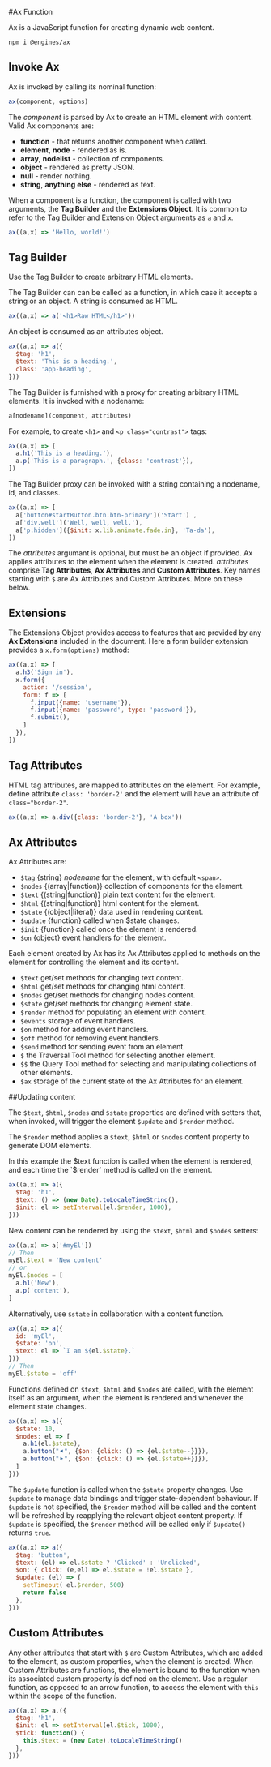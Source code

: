 #Ax Function

Ax is a JavaScript function for creating dynamic web content.

~~~console
npm i @engines/ax
~~~

## Invoke Ax
Ax is invoked by calling its nominal function:
~~~javascript
ax(component, options)
~~~

The _component_ is parsed by Ax to create an HTML element with content. Valid Ax components are:
 * **function** - that returns another component when called.
 * **element**, **node** - rendered as is.
 * **array**, **nodelist** - collection of components.
 * **object** - rendered as pretty JSON.
 * **null** - render nothing.
 * **string**, **anything else** - rendered as text.

When a component is a function, the component is called with two arguments, the **Tag Builder** and the **Extensions Object**.  It is common to refer to the Tag Builder and Extension Object arguments as `a` and `x`.
~~~javascript
ax((a,x) => 'Hello, world!')
~~~
## Tag Builder
Use the Tag Builder to create arbitrary HTML elements.

The Tag Builder can can be called as a function, in which case it accepts a string or an object.
A string is consumed as HTML.
~~~javascript
ax((a,x) => a('<h1>Raw HTML</h1>'))
~~~
An object is consumed as an attributes object.
~~~javascript
ax((a,x) => a({
  $tag: 'h1',
  $text: 'This is a heading.',
  class: 'app-heading',
}))
~~~
The Tag Builder is furnished with a proxy for creating arbitrary HTML elements. It is invoked with a nodename:
~~~javascript
a[nodename](component, attributes)
~~~
For example, to create `<h1>` and `<p class="contrast">` tags:
~~~javascript
ax((a,x) => [
  a.h1('This is a heading.'),
  a.p('This is a paragraph.', {class: 'contrast'}),
])
~~~

The Tag Builder proxy can be invoked with a string containing a nodename, id, and classes.
~~~javascript
ax((a,x) => [
  a['button#startButton.btn.btn-primary']('Start') ,
  a['div.well']('Well, well, well.'),
  a['p.hidden']({$init: x.lib.animate.fade.in}, 'Ta-da'),
])
~~~

The _attributes_ argumant is optional, but must be an object if provided. Ax applies attributes to the element when the element is created. _attributes_ comprise **Tag Attributes**, **Ax Attributes** and **Custom Attributes**.  Key names starting with `$` are Ax Attributes and Custom Attributes. More on these below.

## Extensions
The Extensions Object provides access to features that are provided by any **Ax Extensions** included in the document. Here a form builder extension provides a `x.form(options)` method:
~~~javascript
ax((a,x) => [
  a.h3('Sign in'),
  x.form({
    action: '/session',
    form: f => [
      f.input({name: 'username'}),
      f.input({name: 'password', type: 'password'}),
      f.submit(),
    ]
  }),
])
~~~

## Tag Attributes
HTML tag attributes, are mapped to attributes on the element. For example, define attribute `class: 'border-2'` and the element will have an attribute of `class="border-2"`.
~~~javascript
ax((a,x) => a.div({class: 'border-2'}, 'A box'))
~~~

## Ax Attributes
Ax Attributes are:
* `$tag` {string} _nodename_ for the element, with default `<span>`.
* `$nodes` {(array|function)} collection of components for the element.
* `$text` {(string|function)} plain text content for the element.
* `$html` {(string|function)} html content for the element.
* `$state` {(object|literal)} data used in rendering content.
* `$update` {function} called when $state changes.
* `$init` {function} called once the element is rendered.
* `$on` {object} event handlers for the element.

Each element created by Ax has its Ax Attributes applied to methods on the element for controlling the element and its content.
* `$text` get/set methods for changing text content.
* `$html` get/set methods for changing html content.
* `$nodes` get/set methods for changing nodes content.
* `$state`  get/set methods for changing element state.
* `$render` method for populating an element with content.
* `$events` storage of event handlers.
* `$on` method for adding event handlers.
* `$off` method for removing event handlers.
* `$send` method for sending event from an element.
* `$` the Traversal Tool method for selecting another element.
* `$$` the Query Tool method for selecting and manipulating collections of other elements.
* `$ax` storage of the current state of the Ax Attributes for an element.

##Updating content

The `$text`, `$html`, `$nodes` and `$state` properties are defined with setters that, when invoked, will trigger the element `$update` and `$render` method.


The `$render` method applies a `$text`, `$html` or `$nodes` content property to generate DOM elements.

In this example the $text function is called when the element is rendered, and each time the `$render` method is called on the element.
~~~javascript
ax((a,x) => a({
  $tag: 'h1',
  $text: () => (new Date).toLocaleTimeString(),
  $init: el => setInterval(el.$render, 1000),
}))
~~~


New content can be rendered by using the `$text`, `$html` and `$nodes` setters:
~~~javascript
ax((a,x) => a['#myEl'])
// Then
myEl.$text = 'New content'
// or
myEl.$nodes = [
  a.h1('New'),
  a.p('content'),
]
~~~

Alternatively, use `$state` in collaboration with a content function.
~~~javascript
ax((a,x) => a({
  id: 'myEl',
  $state: 'on',
  $text: el => `I am ${el.$state}.`
}))
// Then
myEl.$state = 'off'
~~~


Functions defined on `$text`, `$html` and `$nodes` are called, with the element itself as an argument, when the element is rendered and whenever the element state changes.
~~~javascript
ax((a,x) => a({
  $state: 10,
  $nodes: el => [
    a.h1(el.$state),
    a.button("⯇", {$on: {click: () => {el.$state--}}}),
    a.button("⯈", {$on: {click: () => {el.$state++}}}),
  ]
}))
~~~

The `$update` function is called when the `$state` property changes. Use `$update` to manage data bindings and trigger state-dependent behaviour. If `$update` is not specified, the `$render` method will be called and the content will be refreshed by reapplying the relevant object content property. If `$update` is specified, the `$render` method will be called only if `$update()` returns `true`.
~~~javascript
ax((a,x) => a({
  $tag: 'button',
  $text: (el) => el.$state ? 'Clicked' : 'Unclicked',
  $on: { click: (e,el) => el.$state = !el.$state },
  $update: (el) => {
    setTimeout( el.$render, 500)
    return false
  },
}))
~~~

## Custom Attributes
Any other attributes that start with `$` are Custom Attributes, which are added to the element, as custom properties, when the element is created. When Custom Attributes are functions, the element is bound to the function when its associated custom property is defined on the element. Use a regular function, as opposed to an arrow function, to access the element with `this` within the scope of the function.
~~~javascript
ax((a,x) => a.({
  $tag: 'h1',
  $init: el => setInterval(el.$tick, 1000),
  $tick: function() {
    this.$text = (new Date).toLocaleTimeString()
  },
}))
~~~
